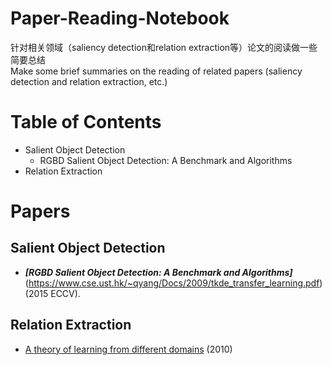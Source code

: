 # Paper-Reading-Notebook
针对相关领域（saliency detection和relation extraction等）论文的阅读做一些简要总结        
Make some brief summaries on the reading of related papers (saliency detection and relation extraction, etc.)     

# Table of Contents
* Salient Object Detection
  * RGBD Salient Object Detection: A Benchmark and Algorithms
* Relation Extraction


# Papers

## Salient Object Detection

* ***[RGBD Salient Object Detection: A Benchmark and Algorithms]***(https://www.cse.ust.hk/~qyang/Docs/2009/tkde_transfer_learning.pdf) (2015 ECCV).   


## Relation Extraction

* [A theory of learning from different domains](http://www.alexkulesza.com/pubs/adapt_mlj10.pdf) (2010)

